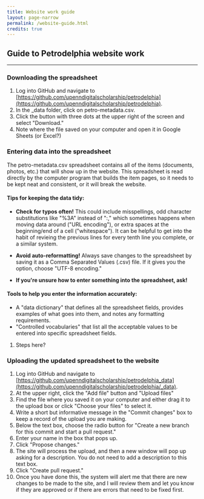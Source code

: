 ```yaml
---
title: Website work guide
layout: page-narrow
permalink: /website-guide.html
credits: true
---
```


## Guide to Petrodelphia website work
<hr />

### Downloading the spreadsheet

1. Log into GitHub and navigate to [https://github.com/upenndigitalscholarship/petrodelphia](https://github.com/upenndigitalscholarship/petrodelphia).
2. In the _data folder, click on petro-metadata.csv.
3. Click the button with three dots at the upper right of the screen and select "Download."
4. Note where the file saved on your computer and open it in Google Sheets (or Excel?)

### Entering data into the spreadsheet
The petro-metadata.csv spreadsheet contains all of the items (documents, photos, etc.) that will show up in the website. This spreadsheet is read directly by the computer program that builds the item pages, so it needs to be kept neat and consistent, or it will break the website.

#### Tips for keeping the data tidy:
- **Check for typos often!** 
This could include misspellings, odd character substitutions like "%3A" instead of ":," which sometimes happens when moving data around ("URL encoding"), or extra spaces at the beginning/end of a cell ("whitespace"). It can be helpful to get into the habit of revieing the previous lines for every tenth line you complete, or a similar system.

- **Avoid auto-reformatting!** 
Always save changes to the spreadsheet by saving it as a Comma Separated Values (.csv) file. If it gives you the option, choose "UTF-8 encoding."

- **If you're unsure how to enter something into the spreadsheet, ask!**


#### Tools to help you enter the information accurately:
- A "data dictionary" that defines all the spreadsheet fields, provides examples of what goes into them, and notes any formatting requirements.
- "Controlled vocabularies" that list all the acceptable values to be entered into specific spreadsheet fields.

1. Steps here?

### Uploading the updated spreadsheet to the website

1. Log into GitHub and navigate to [https://github.com/upenndigitalscholarship/petrodelphia_data](https://github.com/upenndigitalscholarship/petrodelphia/_data).
2. At the upper right, click the "Add file" button and "Upload files"
3. Find the file where you saved it on your computer and either drag it to the upload box or click "Choose your files" to select it.
4. Write a short but informative message in the "Commit changes" box to keep a record of the upload you are making.
5. Below the text box, choose the radio button for "Create a new branch for this commit and start a pull request."
6. Enter your name in the box that pops up.
7. Click "Propose changes."
8. The site will process the upload, and then a new window will pop up asking for a description. You do not need to add a description to this text box.
9. Click "Create pull request." 
10. Once you have done this, the system will alert me that there are new changes to be made to the site, and I will review them and let you know if they are approved or if there are errors that need to be fixed first.